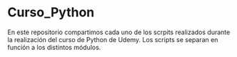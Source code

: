 # Curso_Python


En este repositorio compartimos cada uno de los scrpits realizados durante la realización del curso de Python de Udemy.
Los scripts se separan en función a los distintos módulos.
